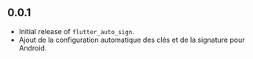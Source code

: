 ## 0.0.1
- Initial release of `flutter_auto_sign`.
- Ajout de la configuration automatique des clés et de la signature pour Android.
